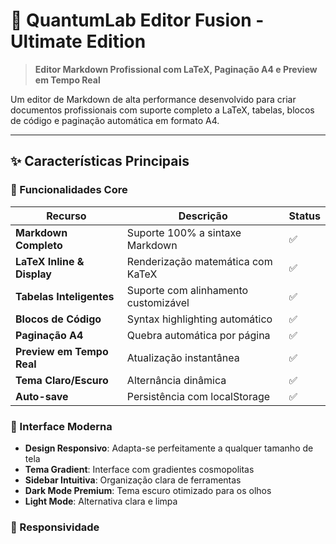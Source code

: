 # 🚀 QuantumLab Editor Fusion - Ultimate Edition

> **Editor Markdown Profissional com LaTeX, Paginação A4 e Preview em Tempo Real**

Um editor de Markdown de alta performance desenvolvido para criar documentos profissionais com suporte completo a LaTeX, tabelas, blocos de código e paginação automática em formato A4.

---

## ✨ Características Principais

### 🎯 Funcionalidades Core

| Recurso | Descrição | Status |
|---------|-----------|--------|
| **Markdown Completo** | Suporte 100% a sintaxe Markdown | ✅ |
| **LaTeX Inline & Display** | Renderização matemática com KaTeX | ✅ |
| **Tabelas Inteligentes** | Suporte com alinhamento customizável | ✅ |
| **Blocos de Código** | Syntax highlighting automático | ✅ |
| **Paginação A4** | Quebra automática por página | ✅ |
| **Preview em Tempo Real** | Atualização instantânea | ✅ |
| **Tema Claro/Escuro** | Alternância dinâmica | ✅ |
| **Auto-save** | Persistência com localStorage | ✅ |

### 🎨 Interface Moderna

- **Design Responsivo**: Adapta-se perfeitamente a qualquer tamanho de tela
- **Tema Gradient**: Interface com gradientes cosmopolitas
- **Sidebar Intuitiva**: Organização clara de ferramentas
- **Dark Mode Premium**: Tema escuro otimizado para os olhos
- **Light Mode**: Alternativa clara e limpa

### 📱 Responsividade

